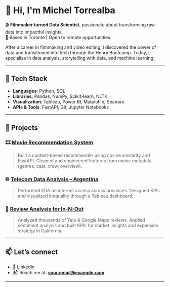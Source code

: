 # 👋 Hi, I'm Michel Torrealba

🎬 **Filmmaker turned Data Scientist**, passionate about transforming raw data into impactful insights.  
📍 Based in Toronto | Open to remote opportunities.

After a career in filmmaking and video editing, I discovered the power of data and transitioned into tech through the Henry Bootcamp. Today, I specialize in data analysis, storytelling with data, and machine learning.

---

## 🔧 Tech Stack

- **Languages**: Python, SQL
- **Libraries**: Pandas, NumPy, Scikit-learn, NLTK
- **Visualization**: Tableau, Power BI, Matplotlib, Seaborn
- **APIs & Tools**: FastAPI, Git, Jupyter Notebooks

---

## 🚀 Projects

### 🎞️ [Movie Recommendation System](https://github.com/micheltorrealba/recomendador-peliculas)
> Built a content-based recommender using cosine similarity and FastAPI. Cleaned and engineered features from movie metadata (genres, cast, crew, overview).

### 🌐 [Telecom Data Analysis – Argentina](https://github.com/micheltorrealba/telecom_analytics)
> Performed EDA on internet access across provinces. Designed KPIs and visualized inequality through a Tableau dashboard.

### 🍔 [Review Analysis for In-N-Out](https://github.com/JnPFernandez/Proyecto-Final-Data-Science)
> Analyzed thousands of Yelp & Google Maps reviews. Applied sentiment analysis and built KPIs for market insights and expansion strategy in California.

---

## 📫 Let’s connect

- 📄 [LinkedIn](https://www.linkedin.com/in/michel-torrealba/)
- 📬 Reach me at: **your.email@example.com**

---


